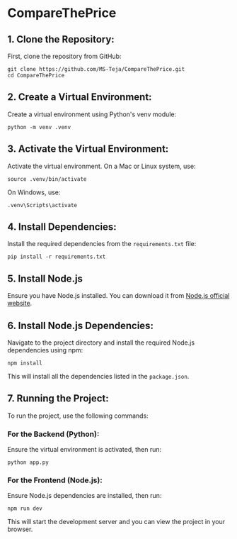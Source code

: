 # CompareThePrice
## 1. Clone the Repository:
  First, clone the repository from GitHub:

  ```
  git clone https://github.com/MS-Teja/CompareThePrice.git
  cd CompareThePrice
  ```

## 2. Create a Virtual Environment:
  Create a virtual environment using Python's venv module:
  ```
  python -m venv .venv
  ```

## 3. Activate the Virtual Environment:
  Activate the virtual environment. On a Mac or Linux system, use:
  ```
  source .venv/bin/activate
  ```

  On Windows, use:
  ```
  .venv\Scripts\activate
  ```

## 4. Install Dependencies:
  Install the required dependencies from the `requirements.txt` file:
  ```
  pip install -r requirements.txt
  ```

## 5. Install Node.js
  Ensure you have Node.js installed. You can download it from [Node.js official website](https://nodejs.org/).

## 6. Install Node.js Dependencies:
  Navigate to the project directory and install the required Node.js dependencies using npm:
  ```
  npm install
  ```

  This will install all the dependencies listed in the `package.json`.

## 7. Running the Project:
  To run the project, use the following commands:

  ### For the Backend (Python):
  Ensure the virtual environment is activated, then run:
  ```
  python app.py
  ```


  ### For the Frontend (Node.js):
  Ensure Node.js dependencies are installed, then run:
  ```
  npm run dev
  ```

  This will start the development server and you can view the project in your browser.